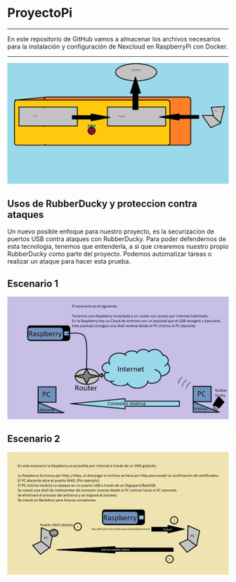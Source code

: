 # ProyectoPi
______
En este repositorio de GitHub vamos a almacenar los archivos necesarios para la instalación y configuración de Nexcloud en RaspberryPi con Docker.
______
![Imagen de la red de RaspberryPi](https://github.com/Yradiel/ProyectoPi/blob/master/red%20raspberrypi%20.png)

## Usos de RubberDucky y proteccion contra ataques
Un nuevo posible enfoque para nuestro proyecto, es la securizacion de puertos USB contra ataques con RubberDucky. Para poder defendernos de esta tecnologia, tenemos que entenderla, a si que crearemos nuestro propio RubberDucky como parte del proyecto.
Podemos automatizar tareas o realizar un ataque para hacer esta prueba.

## Escenario 1
![Imagen del escenario 1](https://github.com/Yradiel/ProyectoPi/blob/master/Escenario%201.png)

## Escenario 2
![Imagen del escenario 1](https://github.com/Yradiel/ProyectoPi/blob/master/Escenario%202.png)
